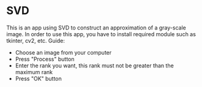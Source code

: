 # SVD
This is an app using SVD to construct an approximation of a gray-scale image. In order to use this app, you have to install required module such as tkinter, cv2, etc.
Guide:
- Choose an image from your computer
- Press "Process" button
- Enter the rank you want, this rank must not be greater than the maximum rank
- Press "OK" button
